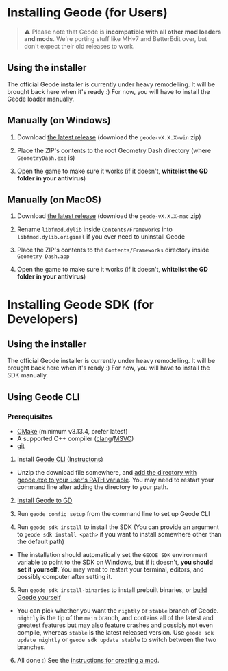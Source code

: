 # Installing Geode (for Users)

> :warning: Please note that Geode is **incompatible with all other mod loaders and mods**. We're porting stuff like MHv7 and BetterEdit over, but don't expect their old releases to work.

## Using the installer

The official Geode installer is currently under heavy remodelling. It will be brought back here when it's ready :) For now, you will have to install the Geode loader manually.

## Manually (on Windows)

1. Download [the latest release](https://github.com/geode-sdk/geode/releases/latest) (download the `geode-vX.X.X-win` zip)

2. Place the ZIP's contents to the root Geometry Dash directory (where `GeometryDash.exe` is)

3. Open the game to make sure it works (if it doesn't, **whitelist the GD folder in your antivirus**)

## Manually (on MacOS)

1. Download [the latest release](https://github.com/geode-sdk/geode/releases/latest) (download the `geode-vX.X.X-mac` zip)

2. Rename `libfmod.dylib` inside `Contents/Frameworks` into `libfmod.dylib.original` if you ever need to uninstall Geode

3. Place the ZIP's contents to the `Contents/Frameworks` directory inside `Geometry Dash.app`

4. Open the game to make sure it works (if it doesn't, **whitelist the GD folder in your antivirus**)



# Installing Geode SDK (for Developers)

## Using the installer

The official Geode installer is currently under heavy remodelling. It will be brought back here when it's ready :) For now, you will have to install the SDK manually.

## Using Geode CLI

### Prerequisites

 * [CMake](https://cmake.org/download/) (minimum v3.13.4, prefer latest)
 * A supported C++ compiler ([clang](https://releases.llvm.org/)/[MSVC](https://visualstudio.microsoft.com/downloads/))
 * [git](https://git-scm.com/downloads)

1. Install [Geode CLI](https://github.com/geode-sdk/cli/releases/latest) [(Instructons)](/docs/info/installcli.md)

  * Unzip the download file somewhere, and [add the directory with geode.exe to your user's PATH variable](/docs/info/installcli.md?id=adding-cli-to-path-on-windows). You may need to restart your command line after adding the directory to your path.

2. [Install Geode to GD](#installing-geode-for-users)

3. Run `geode config setup` from the command line to set up Geode CLI

4. Run `geode sdk install` to install the SDK (You can provide an argument to `geode sdk install <path>` if you want to install somewhere other than the default path)

  * The installation should automatically set the `GEODE_SDK` environment variable to point to the SDK on Windows, but if it doesn't, **you should set it yourself**. You may want to restart your terminal, editors, and possibly computer after setting it.

5. Run `geode sdk install-binaries` to install prebuilt binaries, or [build Geode yourself](/docs/source/building.md)

  * You can pick whether you want the `nightly` or `stable` branch of Geode. `nightly` is the tip of the `main` branch, and contains all of the latest and greatest features but may also feature crashes and possibly not even compile, whereas `stable` is the latest released version. Use `geode sdk update nightly` or `geode sdk update stable` to switch between the two branches.

6. All done :) See the [instructions for creating a mod](/docs/info/creating.md).

